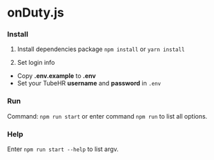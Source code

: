 # onDuty.js

### Install
1. Install dependencies package
`npm install` or `yarn install`

2. Set login info
  - Copy **.env.example** to **.env**
  - Set your TubeHR **username** and **password** in `.env`


### Run
Command: `npm run start` or enter command `npm run` to list all options.

### Help
Enter `npm run start --help` to list argv.